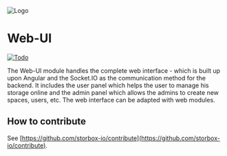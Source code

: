 ![Logo](https://puu.sh/CYnPt/086676ab65.png)

# Web-UI

[![Todo](https://img.shields.io/badge/Web--UI-Todo-Green.svg)](https://github.com/storbox-io/contribute/projects/2)

The Web-UI module handles the complete web interface - which is built up upon Angular and the Socket.IO as the communication method for the backend. It includes the user panel which helps the user to manage his storage online and the admin panel which allows the admins to create new spaces, users, etc.
The web interface can be adapted with web modules.

## How to contribute

See [https://github.com/storbox-io/contribute](https://github.com/storbox-io/contribute).
